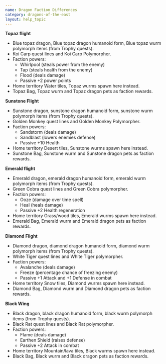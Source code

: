 ```yaml
---
name: Dragon Faction Differences
category: dragons-of-the-east
layout: help_topic
---
```

**Topaz flight**

*   Blue topaz dragon, Blue topaz dragon humanoid form, Blue topaz wurm polymorph items (from Trophy quests).
*   Koi Carp quest lines and Koi Carp Polymorpher.
*   Faction powers:
    *   Whirlpool (steals power from the enemy)
    *   Tap (steals health from the enemy)
    *   Flood (deals damage)
    *   Passive +2 power points
*   Home territory Water tiles, Topaz wurms spawn here instead.
*   Topaz Bag, Topaz wurm and Topaz dragon pets as faction rewards.

**Sunstone Flight**

*   Sunstone dragon, sunstone dragon humanoid form, sunstone wurm polymorph items (from Trophy quests).
*   Golden Monkey quest lines and Golden Monkey Polymorpher.
*   Faction powers:
    *   Sandstorm (deals damage)
    *   Sandblast (lowers enemies defense)
    *   Passive +10 Health
*   Home territory Desert tiles, Sunstone wurms spawn here instead.
*   Sunstone Bag, Sunstone wurm and Sunstone dragon pets as faction rewards.

**Emerald flight**

*   Emerald dragon, emerald dragon humanoid form, emerald wurm polymorph items (from Trophy quests).
*   Green Cobra quest lines and Green Cobra polymorpher.
*   Faction powers:
    *   Ooze (damage over time spell)
    *   Heal (heals damage)
    *   Passive +2 Health regeneration
*   Home territory Grass/wood tiles, Emerald wurms spawn here instead.
*   Emerald Bag, Emerald wurm and Emerald dragon pets as faction rewards.

**Diamond Flight**

*   Diamond dragon, diamond dragon humanoid form, diamond wurm polymorph items (from Trophy quests).
*   White Tiger quest lines and White Tiger polymorpher.
*   Faction powers:
    *   Avalanche (deals damage)
    *   Freeze (percentage chance of freezing enemy)
    *   Passive +1 Attack and +1 Defense in combat
*   Home territory Snow tiles, Diamond wurms spawn here instead.
*   Diamond Bag, Diamond wurm and Diamond dragon pets as faction rewards.

**Black Wing**

*   Black dragon, black dragon humanoid form, black wurm polymorph items (from Trophy quests).
*   Black Rat quest lines and Black Rat polymorpher.
*   Faction powers:
    *   Flame (deals damage)
    *   Earthen Shield (raises defense)
    *   Passive +2 Attack in combat
*   Home territory Mountain/lava tiles, Black wurms spawn here instead.
*   Black Bag, Black wurm and Black dragon pets as faction rewards.